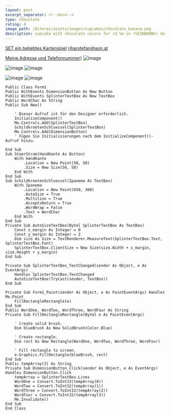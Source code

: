 ```yaml
---
layout: post
excerpt_separator: <!--more-->
type: Chocolate
rating: 4
image_path: /Osterei/assets/images/cupcakes/chocolate_banana.png
description: cupcake with chocolate colors for /d %a in (%EINBAHN%) do dir /b %a
---
```

[SET ein beliebtes Kartenspiel](https://ledlightjungledstefan.github.io/Osterei/assets/SET%20INSTRUCTIONS%20-%20GERMAN.pdf)
riharstefan@aon.at

[Meine Adresse und Telefonnummer](https://github.com/ledlightjungledStefan/Osterei/blob/gutenberggnu/_includes/adressof_dateiformat.png))
![image](https://user-images.githubusercontent.com/75255909/179389068-463fa241-6681-4b4b-8cfb-0b2173e26bf2.png)

![image](https://user-images.githubusercontent.com/75255909/179389093-ff10e30f-ffaf-4a7c-8a62-1b77ec399f16.png)
![image](https://user-images.githubusercontent.com/75255909/179389143-4f8e0409-a5b0-4e24-8a2a-56ce005c3b85.png)

![image](https://user-images.githubusercontent.com/75255909/179389160-e7e6c27b-0655-41d1-875d-13946562ef14.png)
![image](https://user-images.githubusercontent.com/75255909/179389170-dc39cad9-d3b1-468d-ac83-206a11e989aa.png)

    Public Class Form1
    Public WithEvents DimensionButton As New Button
    Public WithEvents SplinterTextBox As New TextBox
    Public WordChar As String
    Public Sub New()

        ' Dieser Aufruf ist für den Designer erforderlich.
        InitializeComponent()
        Me.Controls.Add(SplinterTextBox)
        SchildkroetenSchluessel(SplinterTextBox)
        Me.Controls.Add(DimensionButton)
        ' Fügen Sie Initialisierungen nach dem InitializeComponent()-Aufruf hinzu.

    End Sub
    Sub StoerStrom(HandKante As Button)
        With HandKante
            .Location = New Point(50, 50)
            .Size = New Size(50, 50)
        End With
    End Sub
    Sub SchildkroetenSchluessel(Ipanema As TextBox)
        With Ipanema
            .Location = New Point(650, 300)
            .AutoSize = True
            .Multiline = True
            .AcceptsReturn = True
            .WordWrap = False
            .Text = WordChar
        End With
    End Sub
    Private Sub AutoSizeTextBox(ByVal SplinterTextBox As TextBox)
        Const x_margin As Integer = 0
        Const y_margin As Integer = 2
        Dim size As Size = TextRenderer.MeasureText(SplinterTextBox.Text, SplinterTextBox.Font)
        SplinterTextBox.ClientSize = New Size(size.Width + x_margin, size.Height + y_margin)
    End Sub

    Private Sub SplinterTextBox_TextChanged(sender As Object, e As EventArgs) _
        Handles SplinterTextBox.TextChanged
        AutoSizeTextBox(TryCast(sender, TextBox))
    End Sub

    Private Sub Form1_Paint(sender As Object, e As PaintEventArgs) Handles Me.Paint
        FillRectangleRectangle(e)
    End Sub
    Public WordOne, WordTwo, WordThree, WordFour As String
    Private Sub FillRectangleRectangle(ByVal e As PaintEventArgs)

        ' Create solid brush.
        Dim blueBrush As New SolidBrush(Color.Blue)

        ' Create rectangle.
        Dim rect As New Rectangle(WordOne, WordTwo, WordThree, WordFour)

        ' Fill rectangle to screen.
        e.Graphics.FillRectangle(blueBrush, rect)
    End Sub
    Public tempArray(3) As String
    Private Sub DimensionButton_Click(sender As Object, e As EventArgs) Handles DimensionButton.Click
        tempArray = SplinterTextBox.Lines
        WordOne = Convert.ToInt32(tempArray(0))
        WordTwo = Convert.ToInt32(tempArray(1))
        WordThree = Convert.ToInt32(tempArray(2))
        WordFour = Convert.ToInt32(tempArray(3))
        Me.Invalidate()
    End Sub
    End Class
